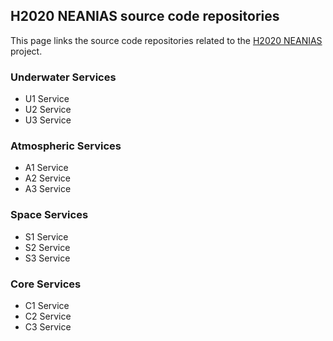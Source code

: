 ## H2020 NEANIAS source code repositories

This page links the source code repositories related to the [H2020 NEANIAS](https://www.neanias.eu) project.

### Underwater Services

- U1 Service
- U2 Service
- U3 Service

### Atmospheric Services

- A1 Service
- A2 Service
- A3 Service

### Space Services

- S1 Service
- S2 Service
- S3 Service

### Core Services

- C1 Service
- C2 Service
- C3 Service
